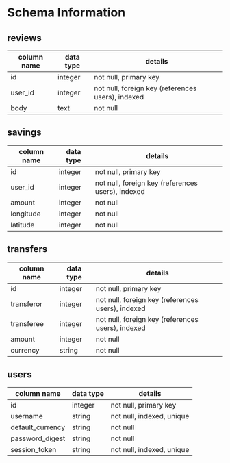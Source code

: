 # Schema Information

## reviews
column name | data type | details
------------|-----------|-----------------------
id          | integer   | not null, primary key
user_id     | integer   | not null, foreign key (references users), indexed
body        | text      | not null

## savings
column name | data type | details
------------|-----------|-----------------------
id          | integer   | not null, primary key
user_id     | integer   | not null, foreign key (references users), indexed
amount      | integer   | not null
longitude   | integer   | not null
latitude    | integer   | not null

## transfers
column name | data type | details
------------|-----------|-----------------------
id          | integer   | not null, primary key
transferor  | integer   | not null, foreign key (references users), indexed
transferee  | integer   | not null, foreign key (references users), indexed
amount      | integer   | not null
currency    | string    | not null

## users
column name      | data type | details
-----------------|-----------|-----------------------
id               | integer   | not null, primary key
username         | string    | not null, indexed, unique
default_currency | string    | not null
password_digest  | string    | not null
session_token    | string    | not null, indexed, unique
